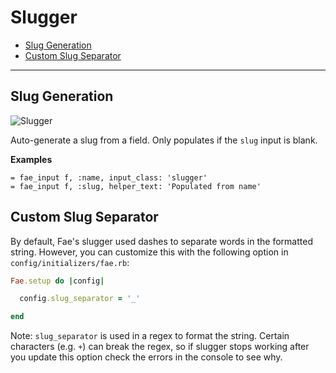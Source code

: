 # Slugger

* [Slug Generation](#slug-generation)
* [Custom Slug Separator](#custom-slug-separator)

---

## Slug Generation

![Slugger](../images/slugger.gif)

Auto-generate a slug from a field. Only populates if the `slug` input is blank.

**Examples**

```slim
= fae_input f, :name, input_class: 'slugger'
= fae_input f, :slug, helper_text: 'Populated from name'
```

## Custom Slug Separator

By default, Fae's slugger used dashes to separate words in the formatted string. However, you can customize this with the following option in `config/initializers/fae.rb`:

```ruby
Fae.setup do |config|

  config.slug_separator = '_'

end
```

Note: `slug_separator` is used in a regex to format the string. Certain characters (e.g. `+`) can break the regex, so if slugger stops working after you update this option check the errors in the console to see why.